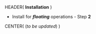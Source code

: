 HEADER( __Installation__ )

- Install for *__floating__* operations - Step __2__

CENTER( (*to be updated*) )